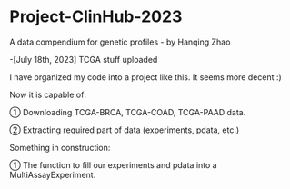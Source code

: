 # Project-ClinHub-2023
A data compendium for genetic profiles - by Hanqing Zhao

-[July 18th, 2023] TCGA stuff uploaded

I have organized my code into a project like this. It seems more decent :)

Now it is capable of:

① Downloading TCGA-BRCA, TCGA-COAD, TCGA-PAAD data.

② Extracting required part of data (experiments, pdata, etc.)

Something in construction:

① The function to fill our experiments and pdata into a MultiAssayExperiment.
